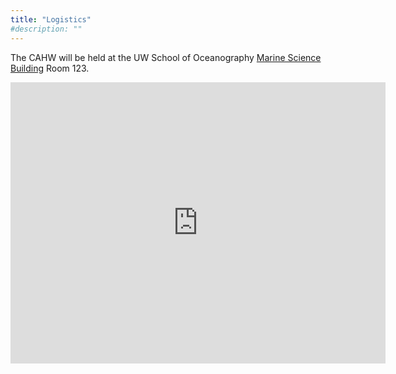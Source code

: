 ```yaml
---
title: "Logistics"
#description: ""
---
```


The CAHW will be held at the UW School of Oceanography [Marine Science Building](uw.edu/maps/?msb) Room 123.

<iframe width="600" height="450" frameborder="0" style="border:0"
src="https://www.google.com/maps/embed/v1/place?q=University%20of%20Washington%20marine%20sciences%20building&key=AIzaSyBVj9VlR6pL628eRiBS9ks1nFuQduUuyFk" allowfullscreen></iframe>
